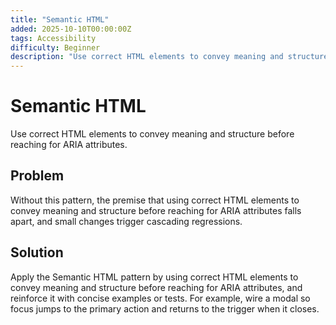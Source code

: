 ```yaml
---
title: "Semantic HTML"
added: 2025-10-10T00:00:00Z
tags: Accessibility
difficulty: Beginner
description: "Use correct HTML elements to convey meaning and structure before reaching for ARIA attributes."
---
```

# Semantic HTML

Use correct HTML elements to convey meaning and structure before reaching for ARIA attributes.

## Problem

Without this pattern, the premise that using correct HTML elements to convey meaning and structure before reaching for ARIA attributes falls apart, and small changes trigger cascading regressions.

## Solution

Apply the Semantic HTML pattern by using correct HTML elements to convey meaning and structure before reaching for ARIA attributes, and reinforce it with concise examples or tests. For example, wire a modal so focus jumps to the primary action and returns to the trigger when it closes.
